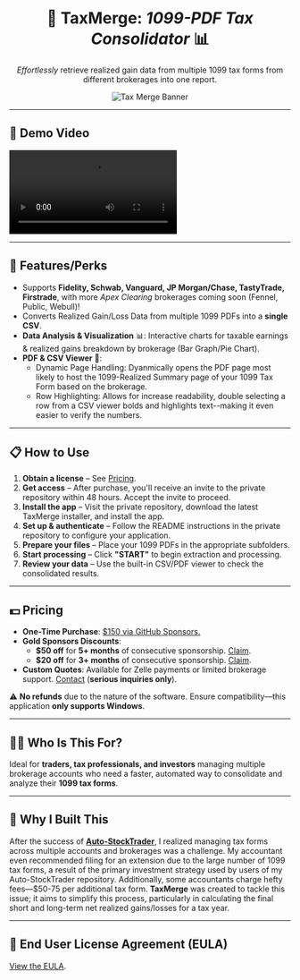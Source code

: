 <h1 align="center">
  📝 TaxMerge: <i>1099-PDF Tax Consolidator</i> 📊
</h1>

<p align="center">
  <i>Effortlessly</i> retrieve realized gain data from multiple 1099 tax forms from different brokerages into one report.
</p>

<p align="center">
  <img src="https://github.com/user-attachments/assets/84d865a6-6e12-4b77-9951-03f23c647e6f?raw=true" alt="Tax Merge Banner"/>
</p>

---
## **🎥 Demo Video**
<video src="https://github.com/user-attachments/assets/d87c5c93-c09c-4c41-a1c3-a0d248784b95" controls="controls" style="max-width: 100%; height: auto;">
    Your browser does not support video tags.
    <a href="https://github.com/user-attachments/assets/d87c5c93-c09c-4c41-a1c3-a0d248784b95">Click to open Video URL.</a>
    <img src="https://github.com/user-attachments/assets/032a35e1-0c39-41e1-ac49-04bf2855e006">
    <img src="https://github.com/user-attachments/assets/8def144e-60ab-4cb4-aff8-50ded76b5f04">
    <img src="https://github.com/user-attachments/assets/2aa095e0-c37d-425d-8fae-b96e394c55b4">
</video>


---
## **🚀 Features/Perks**

- Supports **Fidelity, Schwab, Vanguard, JP Morgan/Chase, TastyTrade, Firstrade**, with more *Apex Clearing* brokerages coming soon (Fennel, Public, Webull)!
- Converts Realized Gain/Loss Data from multiple 1099 PDFs into a **single CSV**.
- **Data Analysis & Visualization** 📊: Interactive charts for taxable earnings & realized gains breakdown by brokerage (Bar Graph/Pie Chart).
- **PDF & CSV Viewer** 📜:
  - Dynamic Page Handling: Dyanmically opens the PDF page most likely to host the 1099-Realized Summary page of your 1099 Tax Form based on the brokerage.
  - Row Highlighting: Allows for increase readability, double selecting a row from a CSV viewer bolds and highlights text--making it even easier to verify the numbers. 

---
## **📋 How to Use**  

1. **Obtain a license** – See [Pricing](#💵-Pricing).  
2. **Get access** – After purchase, you'll receive an invite to the private repository within 48 hours. Accept the invite to proceed.  
3. **Install the app** – Visit the private repository, download the latest TaxMerge installer, and install the app.  
4. **Set up & authenticate** – Follow the README instructions in the private repository to configure your application.  
5. **Prepare your files** – Place your 1099 PDFs in the appropriate subfolders.  
6. **Start processing** – Click **"START"** to begin extraction and processing.  
7. **Review your data** – Use the built-in CSV/PDF viewer to check the consolidated results.  

---  
## **💵 Pricing**  

- **One-Time Purchase**: [$150 via GitHub Sponsors.](https://github.com/sponsors/Prem-ium/sponsorships?tier_id=463064)  
- **Gold Sponsors Discounts**:  
  - **$50 off** for **5+ months** of consecutive sponsorship. [Claim](https://github.com/sponsors/Prem-ium/sponsorships?amount=100&frequency=one-time).  
  - **$20 off** for **3+ months** of consecutive sponsorship. [Claim](https://github.com/sponsors/Prem-ium/sponsorships?amount=130&frequency=one-time).  
- **Custom Quotes**: Available for Zelle payments or limited brokerage support. [Contact](mailto:premium.github@gmail.com) (**serious inquiries only**).  


⚠️ **No refunds** due to the nature of the software. Ensure compatibility—this application **only supports Windows**.  

---
## **🧑‍💻 Who Is This For?**

Ideal for **traders, tax professionals, and investors** managing multiple brokerage accounts who need a faster, automated way to consolidate and analyze their **1099 tax forms**.

---
## **🎉 Why I Built This**

After the success of **[Auto-StockTrader](https://github.com/Prem-ium/Auto-StockTrader)**, I realized managing tax forms across multiple accounts and brokerages was a challenge. My accountant even recommended filing for an extension due to the large number of 1099 tax forms, a result of the primary investment strategy used by users of my Auto-StockTrader repository. Additionally, some accountants charge hefty fees—$50-75 per additional tax form. **TaxMerge** was created to tackle this issue; it aims to simplify this process, particularly in calculating the final short and long-term net realized gains/losses for a tax year.

---
## **📜 End User License Agreement (EULA)**
[View the EULA](EULA.txt). 
